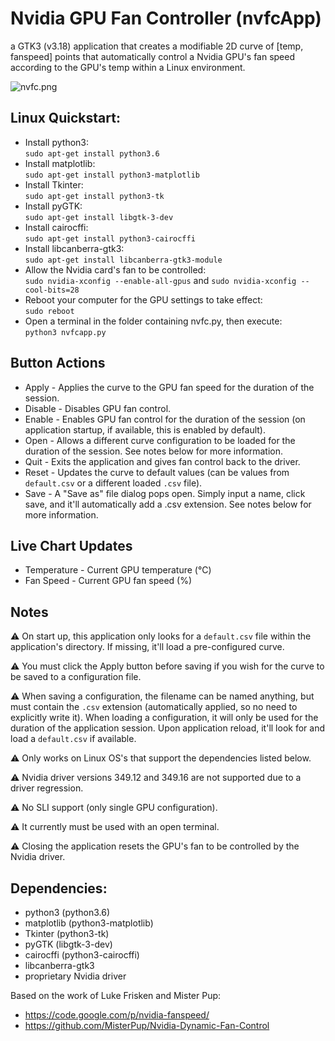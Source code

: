 # Nvidia GPU Fan Controller (nvfcApp)
a GTK3 (v3.18) application that creates a modifiable 2D curve of [temp, fanspeed] points that automatically control a Nvidia GPU's fan speed according to the GPU's temp within a Linux environment.

![nvfc.png](https://code.mattcarlotta.io/root/nvfcApp/raw/master/nvfcApp.png)

## Linux Quickstart:

* Install python3:  
  `sudo apt-get install python3.6`
* Install matplotlib:  
  `sudo apt-get install python3-matplotlib`
* Install Tkinter:  
  `sudo apt-get install python3-tk`
* Install pyGTK:  
  `sudo apt-get install libgtk-3-dev`
* Install cairocffi:  
  `sudo apt-get install python3-cairocffi`  
* Install libcanberra-gtk3:  
  `sudo apt-get install libcanberra-gtk3-module`
* Allow the Nvidia card's fan to be controlled:  
  `sudo nvidia-xconfig --enable-all-gpus` and `sudo nvidia-xconfig --cool-bits=28`
* Reboot your computer for the GPU settings to take effect:  
  `sudo reboot`
* Open a terminal in the folder containing nvfc.py, then execute:  
  `python3 nvfcapp.py`

## Button Actions

* Apply - Applies the curve to the GPU fan speed for the duration of the session.
* Disable - Disables GPU fan control.
* Enable - Enables GPU fan control for the duration of the session (on application startup, if available, this is enabled by default).
* Open - Allows a different curve configuration to be loaded for the duration of the session. See notes below for more information.
* Quit - Exits the application and gives fan control back to the driver.
* Reset - Updates the curve to default values (can be values from `default.csv` or a different loaded `.csv` file).
* Save - A "Save as" file dialog pops open. Simply input a name, click save, and it'll automatically add a .csv extension. See notes below for more information.

## Live Chart Updates

* Temperature - Current GPU temperature (°C)
* Fan Speed - Current GPU fan speed (%)


## Notes
⚠️ On start up, this application only looks for a `default.csv` file within the application's directory. If missing, it'll load a pre-configured curve.

⚠️ You must click the Apply button before saving if you wish for the curve to be saved to a configuration file.

⚠️ When saving a configuration, the filename can be named anything, but must contain the `.csv` extension (automatically applied, so no need to explicitly write it). When loading a configuration, it will only be used for the duration of the application session. Upon application reload, it'll look for and load a `default.csv` if available.

⚠️ Only works on Linux OS's that support the dependencies listed below.

⚠️ Nvidia driver versions 349.12 and 349.16 are not supported due to a driver regression.

⚠️ No SLI support (only single GPU configuration).

⚠️ It currently must be used with an open terminal.

⚠️ Closing the application resets the GPU's fan to be controlled by the Nvidia driver.


## Dependencies:

* python3 (python3.6)
* matplotlib (python3-matplotlib)
* Tkinter (python3-tk)
* pyGTK (libgtk-3-dev)
* cairocffi (python3-cairocffi)
* libcanberra-gtk3
* proprietary Nvidia driver

Based on the work of Luke Frisken and Mister Pup:  
* https://code.google.com/p/nvidia-fanspeed/
* https://github.com/MisterPup/Nvidia-Dynamic-Fan-Control
